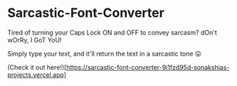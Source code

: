 # Sarcastic-Font-Converter
Tired of turning your Caps Lock ON and OFF to convey sarcasm? dOn't wOrRy, I GoT YoU!

Simply type your text, and it'll return the text in a sarcastic tone 😛

(Check it out here!)[https://sarcastic-font-converter-9i1fzd95d-sonakshias-projects.vercel.app]
